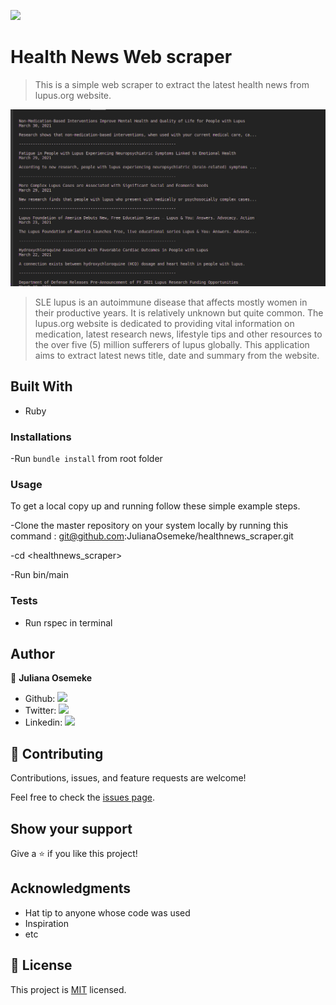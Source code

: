![](https://img.shields.io/badge/Microverse-blueviolet)

# Health News Web scraper

> This is a simple web scraper to extract the latest health news from lupus.org website.

![screenshot](Assets/Image/Terminal.png)

>SLE lupus is an autoimmune disease that affects mostly women in their productive years. It is relatively unknown but quite common. The lupus.org website is dedicated to providing vital information on medication, latest research news, lifestyle tips and other resources to the over five (5) million sufferers of lupus globally. This application aims to extract latest news title, date and summary from the website.

## Built With
- Ruby

### Installations
-Run `bundle install` from root folder

### Usage
To get a local copy up and running follow these simple example steps.

-Clone the master repository on your system locally by running this command : git@github.com:JulianaOsemeke/healthnews_scraper.git

-cd <healthnews_scraper>

-Run bin/main


### Tests
- Run rspec in terminal

## Author

👤 **Juliana Osemeke**

- Github: [![](https://img.shields.io/badge/GitHub-100000?style=for-the-badge&logo=github&logoColor=white)](https://github.com/JulianaOsemeke)
- Twitter: [![](https://img.shields.io/badge/Twitter-1DA1F2?style=for-the-badge&logo=twitter&logoColor=white)](https://twitter.com/JulianaOsemeke)
- Linkedin: [![](https://img.shields.io/badge/LinkedIn-0077B5?style=for-the-badge&logo=linkedin&logoColor=white)](https://www.linkedin.com/in/juliana-osemeke/)

## 🤝 Contributing

Contributions, issues, and feature requests are welcome!

Feel free to check the [issues page](../../issues/).

## Show your support

Give a ⭐️ if you like this project!

## Acknowledgments

- Hat tip to anyone whose code was used
- Inspiration
- etc

## 📝 License

This project is [MIT](./MIT.md) licensed.
